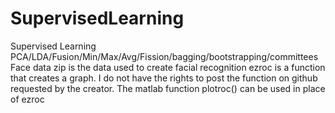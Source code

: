 # SupervisedLearning
Supervised Learning PCA/LDA/Fusion/Min/Max/Avg/Fission/bagging/bootstrapping/committees
Face data zip is the data used to create facial recognition
ezroc is a function that creates a graph. I do not have the rights to post the function on github requested by the creator.
The matlab function plotroc() can be used in place of ezroc
